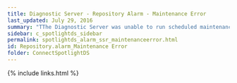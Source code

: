 ```yaml
---
title: ﻿Diagnostic Server - Repository Alarm - Maintenance Error
last_updated: July 29, 2016
summary: "TThe Diagnostic Server was unable to run scheduled maintenance procedures on the Spotlight Statistics Repository."
sidebar: c_spotlightds_sidebar
permalink: spotlightds_alarm_ssr_maintenanceerror.html
id: Repository.alarm_Maintenance Error
folder: ConnectSpotlightDS
---
```



{% include links.html %}
